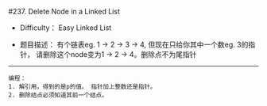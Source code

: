 #237. Delete Node in a Linked List


* Difficulty： Easy Linked List

* 题目描述： 有个链表eg. 1 -> 2 -> 3 -> 4, 但现在只给你其中一个数eg. 3的指针， 请删除这个node变为1 -> 2  -> 4。删除点不为尾指针

----
```
编程：  
1. 解引用，得到的是p的值。 指针加上整数还是指针。  
2. 删除结点必须知道其前一个结点。
